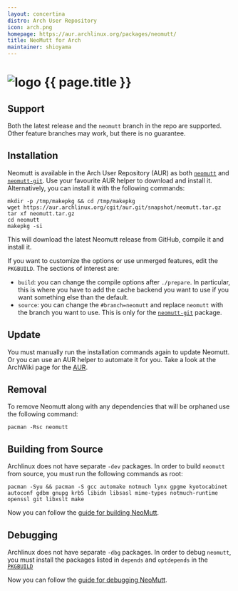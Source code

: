 ```yaml
---
layout: concertina
distro: Arch User Repository
icon: arch.png
homepage: https://aur.archlinux.org/packages/neomutt/
title: NeoMutt for Arch
maintainer: shioyama
---
```


# ![logo](/images/distros/{{page.icon}}) {{ page.title }}


## Support <a class="offset" id="support"></a>

Both the latest release and the `neomutt` branch in the repo are supported.
Other feature branches may work, but there is no guarantee.


## Installation <a class="offset" id="install"></a>

Neomutt is available in the Arch User Repository (AUR) as both
[`neomutt`](https://aur.archlinux.org/packages/neomutt/) and
[`neomutt-git`](https://aur.archlinux.org/packages/neomutt-git/). Use your
favourite AUR helper to download and install it. Alternatively, you can install
it with the following commands:

```
mkdir -p /tmp/makepkg && cd /tmp/makepkg
wget https://aur.archlinux.org/cgit/aur.git/snapshot/neomutt.tar.gz
tar xf neomutt.tar.gz
cd neomutt
makepkg -si
```

This will download the latest Neomutt release from GitHub, compile it and
install it.

If you want to customize the options or use unmerged features, edit the
`PKGBUILD`. The sections of interest are:

- `build`: you can change the compile options after `./prepare`. In particular,
  this is where you have to add the cache backend you want to use if you want
  something else than the default.
- `source`: you can change the `#branch=neomutt` and replace `neomutt` with the
  branch you want to use. This is only for the
  [`neomutt-git`](https://aur.archlinux.org/packages/neomutt-git/) package.


## Update <a class="offset" id="update"></a>

You must manually run the installation commands again to update Neomutt. Or you
can use an AUR helper to automate it for you. Take a look at the ArchWiki page
for the [AUR](https://wiki.archlinux.org/index.php/Arch_User_Repository).


## Removal <a class="offset" id="remove"></a>

To remove Neomutt along with any dependencies that will be orphaned use the
following command:

```
pacman -Rsc neomutt
```


## Building from Source <a class="offset" id="build"></a>

Archlinux does not have separate `-dev` packages. In order to build `neomutt`
from source, you must run the following commands as root:

```
pacman -Syu && pacman -S gcc automake notmuch lynx gpgme kyotocabinet autoconf gdbm gnupg krb5 libidn libsasl mime-types notmuch-runtime openssl git libxslt make
```

Now you can follow the [guide for building NeoMutt](/dev/build).


## Debugging <a class="offset" id="debug"></a>

Archlinux does not have separate `-dbg` packages. In order to debug `neomutt`,
you must install the packages listed in `depends` and `optdepends` in the
[`PKGBUILD`](https://aur.archlinux.org/cgit/aur.git/tree/PKGBUILD?h=neomutt-git)

Now you can follow the [guide for debugging NeoMutt](/dev/debug).

